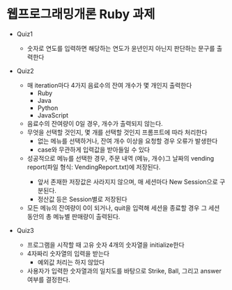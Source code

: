# 웹프로그래밍개론 Ruby 과제

* Quiz1
	* 숫자로 연도를 입력하면 해당하는 연도가 윤년인지 아닌지 판단하는 문구를 출력한다

* Quiz2
	* 매 iteration마다 4가지 음료수의 잔여 개수가 몇 개인지 출력한다
		* Ruby
		* Java
		* Python
		* JavaScript
	* 음료수의 잔여량이 0일 경우, 개수가 출력되지 않는다.
	* 무엇을 선택할 것인지, 몇 개를 선택할 것인지 프롬프트에 따라 처리한다
		* 없는 메뉴를 선택하거나, 잔여 개수 이상을 요청할 경우 오류가 발생한다
		* case와 무관하게 입력값을 받아들일 수 있다
	* 성공적으로 메뉴를 선택한 경우, 주문 내역 (메뉴, 개수)그 날짜의 vending report(파일 형식: VendingReport<Date>.txt)에 저장된다.
		* 앞서 존재한 저장값은 사라지지 않으며, 매 세션마다 New Session으로 구분된다.
		* 정산값 등은 Session별로 저장된다
	* 모든 메뉴의 잔여량이 0이 되거나, quit을 입력해 세션을 종료할 경우 그 세션 동안의 총 메뉴별 판매량이 출력된다.

* Quiz3
	* 프로그램을 시작할 때 고유 숫자 4개의 숫자열을 initialize한다
	* 4자짜리 숫자열의 입력을 받는다
		* 예외값 처리는 하지 않았다
	* 사용자가 입력한 숫자열과의 일치도를 바탕으로 Strike, Ball, 그리고 answer 여부를 결정한다.